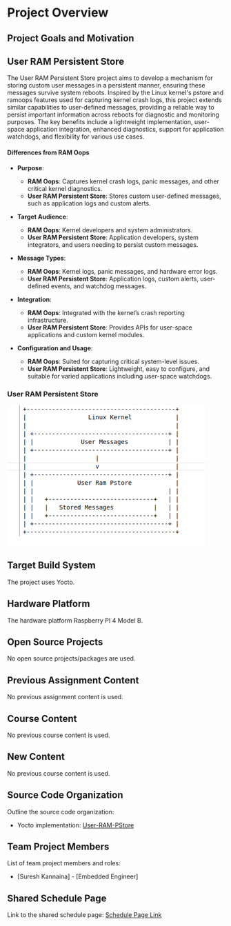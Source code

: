 # Project Overview

## Project Goals and Motivation
## User RAM Persistent Store

The User RAM Persistent Store project aims to develop a mechanism for storing custom user messages in a persistent manner, ensuring these messages survive system reboots. Inspired by the Linux kernel's pstore and ramoops features used for capturing kernel crash logs, this project extends similar capabilities to user-defined messages, providing a reliable way to persist important information across reboots for diagnostic and monitoring purposes. The key benefits include a lightweight implementation, user-space application integration, enhanced diagnostics, support for application watchdogs, and flexibility for various use cases.

#### Differences from RAM Oops

- **Purpose**:
  - **RAM Oops**: Captures kernel crash logs, panic messages, and other critical kernel diagnostics.
  - **User RAM Persistent Store**: Stores custom user-defined messages, such as application logs and custom alerts.

- **Target Audience**:
  - **RAM Oops**: Kernel developers and system administrators.
  - **User RAM Persistent Store**: Application developers, system integrators, and users needing to persist custom messages.

- **Message Types**:
  - **RAM Oops**: Kernel logs, panic messages, and hardware error logs.
  - **User RAM Persistent Store**: Application logs, custom alerts, user-defined events, and watchdog messages.

- **Integration**:
  - **RAM Oops**: Integrated with the kernel’s crash reporting infrastructure.
  - **User RAM Persistent Store**: Provides APIs for user-space applications and custom kernel modules.

- **Configuration and Usage**:
  - **RAM Oops**: Suited for capturing critical system-level issues.
  - **User RAM Persistent Store**: Lightweight, easy to configure, and suitable for varied applications including user-space watchdogs.

### User RAM Persistent Store

![User RAM Persistent Store Diagram](https://github.com/cu-ecen-aeld/final-project-sureshkannaian/blob/main/overview_image.png)

## Target Build System
The project uses Yocto.

## Hardware Platform
The hardware platform Raspberry PI 4 Model B.

## Open Source Projects
No open source projects/packages are used.

## Previous Assignment Content
No previous assignment content is used.

## Course Content
No previous course content is used.

## New Content
No previous course content is used.


## Source Code Organization
Outline the source code organization:
- Yocto implementation: [User-RAM-PStore](https://github.com/cu-ecen-aeld/final-project-sureshkannaian/tree/main/meta-aesd/recipes-user-ram-pstore)

## Team Project Members
List of team project members and roles:
- [Suresh Kannaina] - [Embedded Engineer]

## Shared Schedule Page
Link to the shared schedule page: [Schedule Page Link](https://github.com/cu-ecen-aeld/final-project-sureshkannaian/blob/main/SCHEDULE.md)
